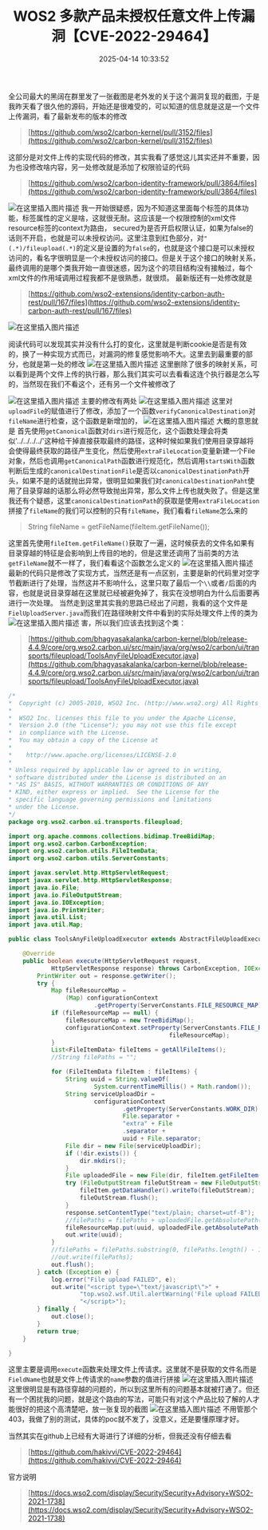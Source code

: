 ﻿---
title: WOS2 多款产品未授权任意文件上传漏洞【CVE-2022-29464】
date: 2025-04-14 10:33:52
tags:
- 任意文件上传
- WOS2
- CVE-2022-29464
categories:
  - [漏洞分析]
---
全公司最大的黑阔在群里发了一张截图是老外发的关于这个漏洞复现的截图，于是我昨天看了很久他的源码，开始还是很难受的，可以知道的信息就是这是一个文件上传漏洞，看了最新发布的版本的修改
> [https://github.com/wso2/carbon-kernel/pull/3152/files](https://github.com/wso2/carbon-kernel/pull/3152/files)
<!--more-->
这部分是对文件上传的实现代码的修改，其实我看了感觉这儿其实还并不重要，因为也没修改啥内容，另一处修改就是添加了权限验证的代码
> [https://github.com/wso2/carbon-identity-framework/pull/3864/files](https://github.com/wso2/carbon-identity-framework/pull/3864/files)

![在这里插入图片描述](https://i-blog.csdnimg.cn/blog_migrate/61f6f3da8298c1792d1a080fc1988d13.png)
我一开始很疑惑，因为不知道这里面每个标签的具体功能，标签属性的定义是啥，这就很无耐。这应该是一个权限控制的xml文件
resource标签的context为路由， secured为是否开启权限认证，如果为false的话则不开启，也就是可以未授权访问。这里注意到红色部分，对`"(.*)/fileupload(.*)`的定义是设置的为`false`的，也就是这个接口是可以未授权访问的，看名字很明显是一个未授权访问的接口。但是关于这个接口的映射关系，最终调用的是哪个类我开始一直很迷惑，因为这个的项目结构没有接触过，每个xml文件的作用域调用过程我都不是很熟悉，就很烦。
最新版还有一处修改就是
> [https://github.com/wso2-extensions/identity-carbon-auth-rest/pull/167/files](https://github.com/wso2-extensions/identity-carbon-auth-rest/pull/167/files)

![在这里插入图片描述](https://i-blog.csdnimg.cn/blog_migrate/e0f17ada21a096f036fe5b8dcef66711.png)

阅读代码可以发现其实并没有什么打的变化，这里就是判断cookie是否是有效的，换了一种实现方式而已，对漏洞的修复感觉影响不大。这里去到最重要的部分，也就是第一处的修改
![在这里插入图片描述](https://i-blog.csdnimg.cn/blog_migrate/6009bcdcad8f0affccd116e95b3d615b.png)
这里删除了很多的映射关系，可以看到是两个文件上传的执行器，那么我们其实可以去看看这连个执行器是怎么写的，当然现在我们不看这个，还有另一个文件被修改了

![在这里插入图片描述](https://i-blog.csdnimg.cn/blog_migrate/5efcf5a4234b867a72be55dca8db4b41.png)
主要的修改有两处
![在这里插入图片描述](https://i-blog.csdnimg.cn/blog_migrate/8425b889449e7c0dae5a19361722a934.png)
这里对`uploadFile`的赋值进行了修改，添加了一个函数`verifyCanonicalDestination`对`fileName`进行检查，这个函数是新增加的，
![在这里插入图片描述](https://i-blog.csdnimg.cn/blog_migrate/71238db3876c7a36f19eda14010c3118.png)
大概的意思就是
首先使用`getCanonical`函数对`dirs`进行规范化，这个函数处理会将类似'../../../../'这种给干掉直接获取最终的路径，这种时候如果我们使用目录穿越将会使得最终获取的路径产生变化，然后使用`extraFileLocation`变量新建一个File对象，然后也调用`getCanonicalPath`函数进行规范化，然后调用`startsWith`函数判断后生成的`canonicalDestinationFile`是否以`canonicalDestinationPath`开头，如果不是的话就抛出异常，很明显如果我们对`canonicalDestinationPaht`使用了目录穿越的话那么将必然导致抛出异常，那么文件上传也就失败了。但是这里我还有个疑惑，这里`canonicalDestinationPath`的获取是使用`extraFileLocation`拼接了`fileName`的我们可以控制的只有`fileName`，我们看看`fileName`怎么来的
> String fileName = getFileName(fileItem.getFileName());

这里首先使用`fileItem.getFileName()`获取了一遍，这时候获去的文件名如果有目录穿越的特征是会影响到上传目的地的，但是这里还调用了当前类的方法`getFileName`就不一样了，我们看看这个函数怎么定义的
![在这里插入图片描述](https://i-blog.csdnimg.cn/blog_migrate/f9d8f8ea56387625b386d2fe36708dd7.png)
最新的代码只是修改了实现方式，当然还是有一点区别，主要是新的代码里对空字节截断进行了处理，当然这并不影响什么，这里只取了最后一个`\\`或者`/`后面的内容，也就是说目录穿越在这里就已经被避免掉了，我实在没想明白为什么后面要再进行一次处理。
当然走到这里其实我的思路已经出了问题，我看的这个文件是`FielUploadServer.java`而我们在路径映射文件中看到的实际处理文件上传的类为
![在这里插入图片描述](https://i-blog.csdnimg.cn/blog_migrate/172058099f83306af784c92f4834621c.png)
害，所以我们应该去找到这个类：
> [https://github.com/bhagyasakalanka/carbon-kernel/blob/release-4.4.9/core/org.wso2.carbon.ui/src/main/java/org/wso2/carbon/ui/transports/fileupload/ToolsAnyFileUploadExecutor.java](https://github.com/bhagyasakalanka/carbon-kernel/blob/release-4.4.9/core/org.wso2.carbon.ui/src/main/java/org/wso2/carbon/ui/transports/fileupload/ToolsAnyFileUploadExecutor.java)

```java
/*
*  Copyright (c) 2005-2010, WSO2 Inc. (http://www.wso2.org) All Rights Reserved.
*
*  WSO2 Inc. licenses this file to you under the Apache License,
*  Version 2.0 (the "License"); you may not use this file except
*  in compliance with the License.
*  You may obtain a copy of the License at
*
*    http://www.apache.org/licenses/LICENSE-2.0
*
* Unless required by applicable law or agreed to in writing,
* software distributed under the License is distributed on an
* "AS IS" BASIS, WITHOUT WARRANTIES OR CONDITIONS OF ANY
* KIND, either express or implied.  See the License for the
* specific language governing permissions and limitations
* under the License.
*/
package org.wso2.carbon.ui.transports.fileupload;

import org.apache.commons.collections.bidimap.TreeBidiMap;
import org.wso2.carbon.CarbonException;
import org.wso2.carbon.utils.FileItemData;
import org.wso2.carbon.utils.ServerConstants;

import javax.servlet.http.HttpServletRequest;
import javax.servlet.http.HttpServletResponse;
import java.io.File;
import java.io.FileOutputStream;
import java.io.IOException;
import java.io.PrintWriter;
import java.util.List;
import java.util.Map;

public class ToolsAnyFileUploadExecutor extends AbstractFileUploadExecutor {

	@Override
	public boolean execute(HttpServletRequest request,
			HttpServletResponse response) throws CarbonException, IOException {
		PrintWriter out = response.getWriter();
        try {
        	Map fileResourceMap =
                (Map) configurationContext
                        .getProperty(ServerConstants.FILE_RESOURCE_MAP);
        	if (fileResourceMap == null) {
        		fileResourceMap = new TreeBidiMap();
        		configurationContext.setProperty(ServerConstants.FILE_RESOURCE_MAP,
                                             fileResourceMap);
        	}
            List<FileItemData> fileItems = getAllFileItems();
            //String filePaths = "";

            for (FileItemData fileItem : fileItems) {
                String uuid = String.valueOf(
                        System.currentTimeMillis() + Math.random());
                String serviceUploadDir =
                        configurationContext
                                .getProperty(ServerConstants.WORK_DIR) +
                                File.separator +
                                "extra" + File
                                .separator +
                                uuid + File.separator;
                File dir = new File(serviceUploadDir);
                if (!dir.exists()) {
                    dir.mkdirs();
                }
                File uploadedFile = new File(dir, fileItem.getFileItem().getFieldName());
                try (FileOutputStream fileOutStream = new FileOutputStream(uploadedFile)) {
                    fileItem.getDataHandler().writeTo(fileOutStream);
                    fileOutStream.flush();
                }
                response.setContentType("text/plain; charset=utf-8");
                //filePaths = filePaths + uploadedFile.getAbsolutePath() + ",";
                fileResourceMap.put(uuid, uploadedFile.getAbsolutePath());
                out.write(uuid);
            }
            //filePaths = filePaths.substring(0, filePaths.length() - 1);
            //out.write(filePaths);
            out.flush();
        } catch (Exception e) {
            log.error("File upload FAILED", e);
            out.write("<script type=\"text/javascript\">" +
                    "top.wso2.wsf.Util.alertWarning('File upload FAILED. File may be non-existent or invalid.');" +
                    "</script>");
        } finally {
            out.close();
        }
        return true;
	}

}
```
这里主要是调用`execute`函数来处理文件上传请求。这里就不是获取的文件名而是`FieldName`也就是文件上传请求的`name`参数的值进行拼接
![在这里插入图片描述](https://i-blog.csdnimg.cn/blog_migrate/09cb5f27e9889018181e9417a894e4a5.png)
这里很明显是有路径穿越的问题的，所以到这里所有的问题基本就被打通了。但还有一个困扰我的问题，就是这个路由的写法，可能只有对这个产品比较了解的人才能很好的把这个高清楚吧，放一张复现的截图
![在这里插入图片描述](https://i-blog.csdnimg.cn/blog_migrate/7e28e8967577e71f88f0f07d96b1556a.png)
不用管那个403，我做了别的测试，具体的poc就不发了，没意义，还是要懂原理才好。

当然其实在github上已经有大哥进行了详细的分析，但我还没有仔细去看
> [https://github.com/hakivvi/CVE-2022-29464](https://github.com/hakivvi/CVE-2022-29464)

官方说明
> [https://docs.wso2.com/display/Security/Security+Advisory+WSO2-2021-1738](https://docs.wso2.com/display/Security/Security+Advisory+WSO2-2021-1738)
> 





